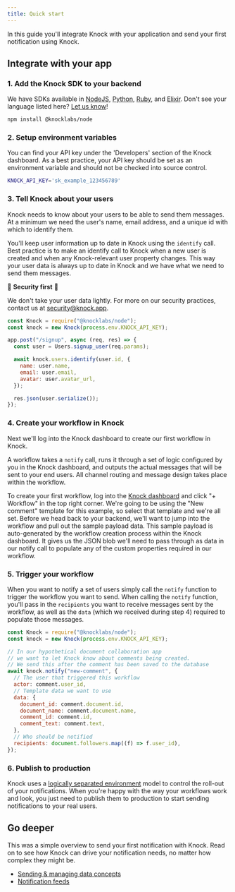```yaml
---
title: Quick start
---
```


In this guide you'll integrate Knock with your application and send your first notification using Knock.

## Integrate with your app

### 1. Add the Knock SDK to your backend

We have SDKs available in [NodeJS](https://github.com/knocklabs/knock-node), [Python](https://github.com/knocklabs/knock-python), [Ruby](https://github.com/knocklabs/knock-ruby), and [Elixir](https://github.com/knocklabs/knock-elixir). Don't see your language listed here? [Let us know](mailto:support@knock.app)!

```bash
npm install @knocklabs/node
```

### 2. Setup environment variables

You can find your API key under the 'Developers' section of the Knock dashboard. As a best practice, your API key should be set as an environment variable and should not be checked into source control.

```bash
KNOCK_API_KEY='sk_example_123456789'
```

### 3. Tell Knock about your users

Knock needs to know about your users to be able to send them messages. At a minimum we need the user's name, email address, and a unique id with which to identify them.

You'll keep user information up to date in Knock using the `identify` call.
Best practice is to make an identify call to Knock when a new user is created and when any Knock-relevant user property changes. This way your user data is always up to date in Knock and we have what we need to send them messages.

🔐 **Security first** 🔐

We don't take your user data lightly. For more on our security practices, contact us at [security@knock.app](mailto:security@knock.app?subject=Question%about%Knock's%security%practices).

```javascript
const Knock = require("@knocklabs/node");
const knock = new Knock(process.env.KNOCK_API_KEY);

app.post("/signup", async (req, res) => {
  const user = Users.signup_user(req.params);

  await knock.users.identify(user.id, {
    name: user.name,
    email: user.email,
    avatar: user.avatar_url,
  });

  res.json(user.serialize());
});
```

### 4. Create your workflow in Knock

Next we'll log into the Knock dashboard to create our first workflow in Knock.

A workflow takes a `notify` call, runs it through a set of logic configured by you in the Knock dashboard, and outputs the actual messages that will be sent to your end users. All channel routing and message design takes place within the workflow.

To create your first workflow, log into the [Knock dashboard](https://dashboard.knock.app) and click "+ Workflow" in the top right corner. We're going to be using the "New comment" template for this example, so select that template and we're all set. Before we head back to your backend, we'll want to jump into the workflow and pull out the sample payload data. This sample payload is auto-generated by the workflow creation process within the Knock dashboard. It gives us the JSON blob we'll need to pass through as data in our notify call to populate any of the custom properties required in our workflow.

### 5. Trigger your workflow

When you want to notify a set of users simply call the `notify` function to trigger the workflow you want to send. When calling the `notify` function, you'll pass in the `recipients` you want to receive messages sent by the workflow, as well as the `data` (which we received during step 4) required to populate those messages.

```javascript
const Knock = require("@knocklabs/node");
const knock = new Knock(process.env.KNOCK_API_KEY);

// In our hypothetical document collaboration app
// we want to let Knock know about comments being created.
// We send this after the comment has been saved to the database
await knock.notify("new-comment", {
  // The user that triggered this workflow
  actor: comment.user_id,
  // Template data we want to use
  data: {
    document_id: comment.document.id,
    document_name: comment.document.name,
    comment_id: comment.id,
    comment_text: comment.text,
  },
  // Who should be notified
  recipients: document.followers.map((f) => f.user_id),
});
```

### 6. Publish to production

Knock uses a [logically separated environment](/send-and-manage-data/environments) model to control the roll-out of your notifications.
When you're happy with the way your workflows work and look, you just need to publish them to
production to start sending notifications to your real users.

## Go deeper

This was a simple overview to send your first notification with Knock. Read on to see how Knock can drive your notification needs, no matter how complex they might be.

- [Sending & managing data concepts](/send-and-manage-data/concepts)
- [Notification feeds](/notification-feeds/getting-started)
<!-- - [Managing users with lists](/send-and-manage-data/lists) -->

<br />
